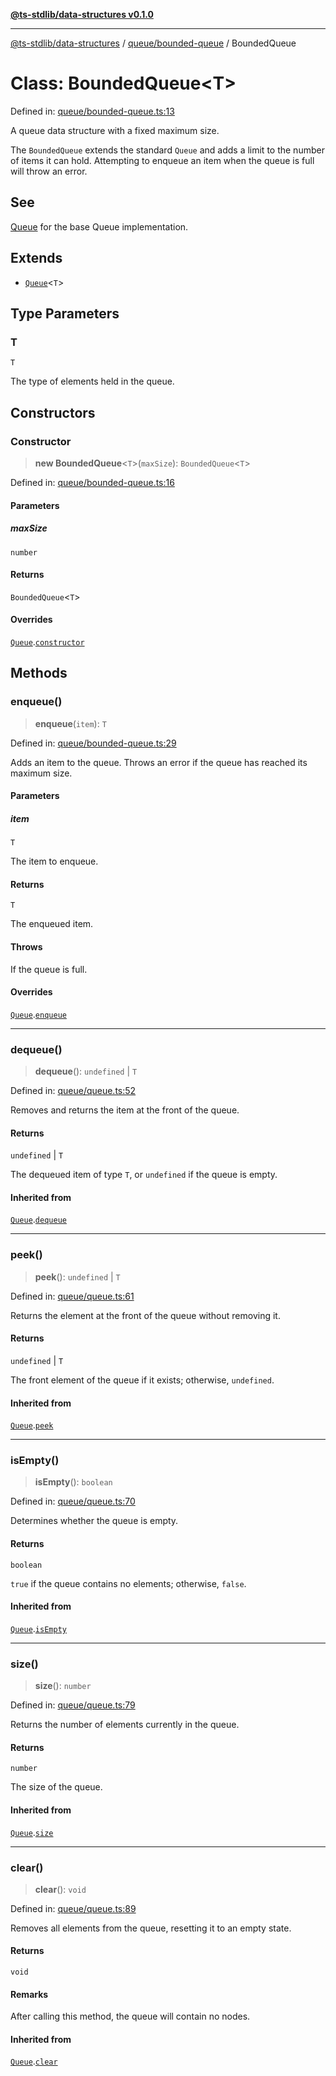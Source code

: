 [**@ts-stdlib/data-structures v0.1.0**](../../../README.md)

***

[@ts-stdlib/data-structures](../../../README.md) / [queue/bounded-queue](../README.md) / BoundedQueue

# Class: BoundedQueue\<T\>

Defined in: [queue/bounded-queue.ts:13](https://github.com/gabaudette/ts-stdlib/blob/8e7816af16ba99a04cff637dfff9fab2e1e392d8/packages/data-structures/src/queue/bounded-queue.ts#L13)

A queue data structure with a fixed maximum size.

The `BoundedQueue` extends the standard `Queue` and adds a limit to the number of items
it can hold. Attempting to enqueue an item when the queue is full will throw an error.

## See

[Queue](../../queue/classes/Queue.md) for the base Queue implementation.

## Extends

- [`Queue`](../../queue/classes/Queue.md)\<`T`\>

## Type Parameters

### T

`T`

The type of elements held in the queue.

## Constructors

### Constructor

> **new BoundedQueue**\<`T`\>(`maxSize`): `BoundedQueue`\<`T`\>

Defined in: [queue/bounded-queue.ts:16](https://github.com/gabaudette/ts-stdlib/blob/8e7816af16ba99a04cff637dfff9fab2e1e392d8/packages/data-structures/src/queue/bounded-queue.ts#L16)

#### Parameters

##### maxSize

`number`

#### Returns

`BoundedQueue`\<`T`\>

#### Overrides

[`Queue`](../../queue/classes/Queue.md).[`constructor`](../../queue/classes/Queue.md#constructor)

## Methods

### enqueue()

> **enqueue**(`item`): `T`

Defined in: [queue/bounded-queue.ts:29](https://github.com/gabaudette/ts-stdlib/blob/8e7816af16ba99a04cff637dfff9fab2e1e392d8/packages/data-structures/src/queue/bounded-queue.ts#L29)

Adds an item to the queue.
Throws an error if the queue has reached its maximum size.

#### Parameters

##### item

`T`

The item to enqueue.

#### Returns

`T`

The enqueued item.

#### Throws

If the queue is full.

#### Overrides

[`Queue`](../../queue/classes/Queue.md).[`enqueue`](../../queue/classes/Queue.md#enqueue)

***

### dequeue()

> **dequeue**(): `undefined` \| `T`

Defined in: [queue/queue.ts:52](https://github.com/gabaudette/ts-stdlib/blob/8e7816af16ba99a04cff637dfff9fab2e1e392d8/packages/data-structures/src/queue/queue.ts#L52)

Removes and returns the item at the front of the queue.

#### Returns

`undefined` \| `T`

The dequeued item of type `T`, or `undefined` if the queue is empty.

#### Inherited from

[`Queue`](../../queue/classes/Queue.md).[`dequeue`](../../queue/classes/Queue.md#dequeue)

***

### peek()

> **peek**(): `undefined` \| `T`

Defined in: [queue/queue.ts:61](https://github.com/gabaudette/ts-stdlib/blob/8e7816af16ba99a04cff637dfff9fab2e1e392d8/packages/data-structures/src/queue/queue.ts#L61)

Returns the element at the front of the queue without removing it.

#### Returns

`undefined` \| `T`

The front element of the queue if it exists; otherwise, `undefined`.

#### Inherited from

[`Queue`](../../queue/classes/Queue.md).[`peek`](../../queue/classes/Queue.md#peek)

***

### isEmpty()

> **isEmpty**(): `boolean`

Defined in: [queue/queue.ts:70](https://github.com/gabaudette/ts-stdlib/blob/8e7816af16ba99a04cff637dfff9fab2e1e392d8/packages/data-structures/src/queue/queue.ts#L70)

Determines whether the queue is empty.

#### Returns

`boolean`

`true` if the queue contains no elements; otherwise, `false`.

#### Inherited from

[`Queue`](../../queue/classes/Queue.md).[`isEmpty`](../../queue/classes/Queue.md#isempty)

***

### size()

> **size**(): `number`

Defined in: [queue/queue.ts:79](https://github.com/gabaudette/ts-stdlib/blob/8e7816af16ba99a04cff637dfff9fab2e1e392d8/packages/data-structures/src/queue/queue.ts#L79)

Returns the number of elements currently in the queue.

#### Returns

`number`

The size of the queue.

#### Inherited from

[`Queue`](../../queue/classes/Queue.md).[`size`](../../queue/classes/Queue.md#size)

***

### clear()

> **clear**(): `void`

Defined in: [queue/queue.ts:89](https://github.com/gabaudette/ts-stdlib/blob/8e7816af16ba99a04cff637dfff9fab2e1e392d8/packages/data-structures/src/queue/queue.ts#L89)

Removes all elements from the queue, resetting it to an empty state.

#### Returns

`void`

#### Remarks

After calling this method, the queue will contain no nodes.

#### Inherited from

[`Queue`](../../queue/classes/Queue.md).[`clear`](../../queue/classes/Queue.md#clear)
